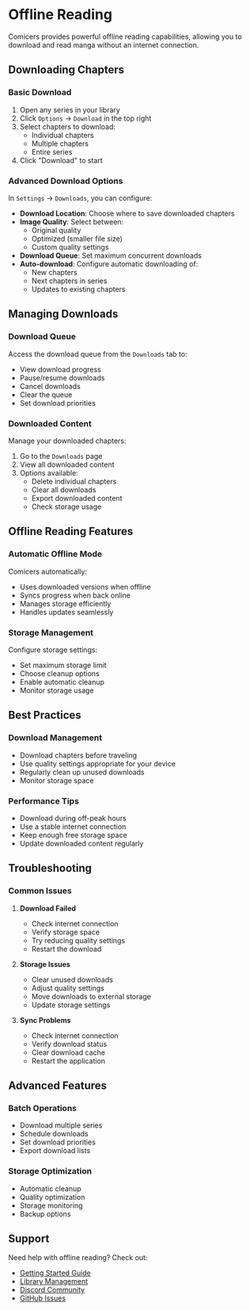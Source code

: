 # Offline Reading

Comicers provides powerful offline reading capabilities, allowing you to download and read manga without an internet connection.

## Downloading Chapters

### Basic Download
1. Open any series in your library
2. Click `Options` → `Download` in the top right
3. Select chapters to download:
   - Individual chapters
   - Multiple chapters
   - Entire series
4. Click "Download" to start

### Advanced Download Options
In `Settings` → `Downloads`, you can configure:

- **Download Location**: Choose where to save downloaded chapters
- **Image Quality**: Select between:
  - Original quality
  - Optimized (smaller file size)
  - Custom quality settings
- **Download Queue**: Set maximum concurrent downloads
- **Auto-download**: Configure automatic downloading of:
  - New chapters
  - Next chapters in series
  - Updates to existing chapters

## Managing Downloads

### Download Queue
Access the download queue from the `Downloads` tab to:
- View download progress
- Pause/resume downloads
- Cancel downloads
- Clear the queue
- Set download priorities

### Downloaded Content
Manage your downloaded chapters:
1. Go to the `Downloads` page
2. View all downloaded content
3. Options available:
   - Delete individual chapters
   - Clear all downloads
   - Export downloaded content
   - Check storage usage

## Offline Reading Features

### Automatic Offline Mode
Comicers automatically:
- Uses downloaded versions when offline
- Syncs progress when back online
- Manages storage efficiently
- Handles updates seamlessly

### Storage Management
Configure storage settings:
- Set maximum storage limit
- Choose cleanup options
- Enable automatic cleanup
- Monitor storage usage

## Best Practices

### Download Management
- Download chapters before traveling
- Use quality settings appropriate for your device
- Regularly clean up unused downloads
- Monitor storage space

### Performance Tips
- Download during off-peak hours
- Use a stable internet connection
- Keep enough free storage space
- Update downloaded content regularly

## Troubleshooting

### Common Issues
1. **Download Failed**
   - Check internet connection
   - Verify storage space
   - Try reducing quality settings
   - Restart the download

2. **Storage Issues**
   - Clear unused downloads
   - Adjust quality settings
   - Move downloads to external storage
   - Update storage settings

3. **Sync Problems**
   - Check internet connection
   - Verify download status
   - Clear download cache
   - Restart the application

## Advanced Features

### Batch Operations
- Download multiple series
- Schedule downloads
- Set download priorities
- Export download lists

### Storage Optimization
- Automatic cleanup
- Quality optimization
- Storage monitoring
- Backup options

## Support

Need help with offline reading? Check out:
- [Getting Started Guide](./getting-started)
- [Library Management](./library)
- [Discord Community](https://discord.gg/comicers)
- [GitHub Issues](https://github.com/TheFizFactor/Comicers-App/issues)